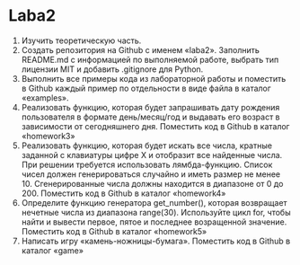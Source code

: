# Laba2
1. Изучить теоретическую часть.
2. Создать репозитория на Github с именем «laba2». Заполнить
README.md с информацией по выполняемой работе, выбрать тип
лицензии MIT и добавить .gitignore для Python.
3. Выполнить все примеры кода из лабораторной работы и
поместить в Github каждый пример по отдельности в виде файла в
каталог «examples».
3. Реализовать функцию, которая будет запрашивать дату рождения
пользователя в формате день/месяц/год и выдавать его возраст в
зависимости от сегодняшнего дня. Поместить код в Github в каталог
«homework3»
4. Реализовать функцию, которая будет искать все числа, кратные
заданной с клавиатуры цифре X и отобразит все найденные числа. При
решении требуется использовать лямбда-функцию. Список чисел должен
генерироваться случайно и иметь размер не менее 10. Сгенерированные
числа должны находится в диапазоне от 0 до 200. Поместить код в Github
в каталог «homework4»
5. Определите функцию генератора get_number(), которая
возвращает нечетные числа из диапазона range(30). Используйте цикл for,
чтобы найти и вывести первое, пятое и последнее возращенной значение.
Поместить код в Github в каталог «homework5»
6. Написать игру «камень-ножницы-бумага». Поместить код в
Github в каталог «game»